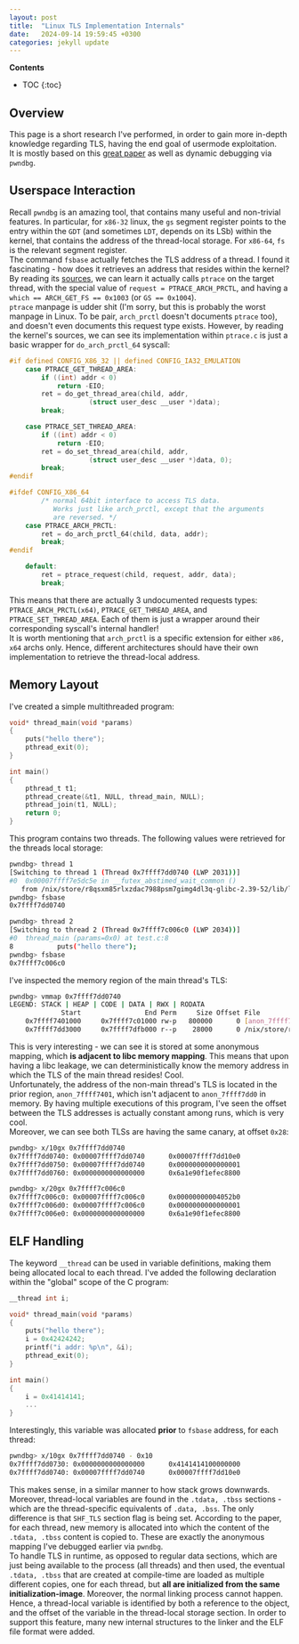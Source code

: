 ```yaml
---
layout: post
title:  "Linux TLS Implementation Internals"
date:   2024-09-14 19:59:45 +0300
categories: jekyll update
---
```


**Contents**
* TOC
{:toc}
## Overview

This page is a short research I've performed, in order to gain more in-depth knowledge regarding TLS, having the end goal of usermode exploitation. \
It is mostly based on this [great paper][tls-impl] as well as dynamic debugging via `pwndbg`. 

## Userspace Interaction

Recall `pwndbg` is an amazing tool, that contains many useful and non-trivial features. In particular, for `x86-32` linux, the `gs` segment register points to the entry within the `GDT` (and sometimes `LDT`, depends on its LSb) within the kernel, that contains the address of the thread-local storage. For `x86-64`, `fs` is the relevant segment register. \
The command `fsbase` actually fetches the TLS address of a thread. I found it fascinating - how does it retrieves an address that resides within the kernel? \
By reading its [sources][pwndbg-source], we can learn it actually calls `ptrace` on the target thread, with the special value of `request = PTRACE_ARCH_PRCTL`, and having a `which == ARCH_GET_FS == 0x1003` (or `GS == 0x1004`). \
`ptrace` manpage is udder shit (I'm sorry, but this is probably the worst manpage in Linux. To be pair, `arch_prctl` doesn't documents `ptrace` too), and doesn't even documents this request type exists. However, by reading the kernel's sources, we can see its implementation within `ptrace.c` is just a basic wrapper for `do_arch_prctl_64` syscall:

```c
#if defined CONFIG_X86_32 || defined CONFIG_IA32_EMULATION
	case PTRACE_GET_THREAD_AREA:
		if ((int) addr < 0)
			return -EIO;
		ret = do_get_thread_area(child, addr,
					(struct user_desc __user *)data);
		break;

	case PTRACE_SET_THREAD_AREA:
		if ((int) addr < 0)
			return -EIO;
		ret = do_set_thread_area(child, addr,
					(struct user_desc __user *)data, 0);
		break;
#endif

#ifdef CONFIG_X86_64
		/* normal 64bit interface to access TLS data.
		   Works just like arch_prctl, except that the arguments
		   are reversed. */
	case PTRACE_ARCH_PRCTL:
		ret = do_arch_prctl_64(child, data, addr);
		break;
#endif

	default:
		ret = ptrace_request(child, request, addr, data);
		break;
```

This means that there are actually 3 undocumented requests types: `PTRACE_ARCH_PRCTL(x64)`, `PTRACE_GET_THREAD_AREA`, and `PTRACE_SET_THREAD_AREA`. Each of them is just a wrapper around their corresponding syscall's internal handler! \
It is worth mentioning that `arch_prctl` is a specific extension for either `x86, x64` archs only. Hence, different architectures should have their own implementation to retrieve the thread-local address. 

## Memory Layout

I've created a simple multithreaded program:

```c
void* thread_main(void *params)
{
    puts("hello there");
    pthread_exit(0);
}

int main()
{
    pthread_t t1;
    pthread_create(&t1, NULL, thread_main, NULL);
    pthread_join(t1, NULL);
    return 0;
}
```

This program contains two threads. The following values were retrieved for the threads local storage:

```bash
pwndbg> thread 1
[Switching to thread 1 (Thread 0x7ffff7dd0740 (LWP 2031))]
#0  0x00007ffff7e5dc5e in __futex_abstimed_wait_common ()
   from /nix/store/r8qsxm85rlxzdac7988psm7gimg4dl3q-glibc-2.39-52/lib/libc.so.6
pwndbg> fsbase
0x7ffff7dd0740

pwndbg> thread 2
[Switching to thread 2 (Thread 0x7ffff7c006c0 (LWP 2034))]
#0  thread_main (params=0x0) at test.c:8
8           puts("hello there");
pwndbg> fsbase
0x7ffff7c006c0
```

I've inspected the memory region of the main thread's TLS:

```bash
pwndbg> vmmap 0x7ffff7dd0740                                                                                                                                                                                                                                       
LEGEND: STACK | HEAP | CODE | DATA | RWX | RODATA                                                                                                                                                                                                                  
             Start                End Perm     Size Offset File                                                                                                                                                                                                    
    0x7ffff7401000     0x7ffff7c01000 rw-p   800000      0 [anon_7ffff7401]                                                                                                                                                                                        ►   0x7ffff7dd0000     0x7ffff7dd3000 rw-p     3000      0 [anon_7ffff7dd0] +0x740                                               
    0x7ffff7dd3000     0x7ffff7dfb000 r--p    28000      0 /nix/store/r8qsxm85rlxzdac7988psm7gimg4dl3q-glibc-2.39-52/lib/libc.so.6
```

This is very interesting - we can see it is stored at some anonymous mapping, which **is adjacent to libc memory mapping**. This means that upon having a libc leakage, we can deterministically know the memory address in which the TLS of the main thread resides! Cool. \
Unfortunately, the address of the non-main thread's TLS is located in the prior region, `anon_7ffff7401`, which isn't adjacent to `anon_7ffff7dd0` in memory. By having multiple executions of this program, I've seen the offset between the TLS addresses is actually constant among runs, which is very cool. \
Moreover, we can see both TLSs are having the same canary, at offset `0x28`:

```bash
pwndbg> x/10gx 0x7ffff7dd0740                                                                                            
0x7ffff7dd0740: 0x00007ffff7dd0740      0x00007ffff7dd10e0
0x7ffff7dd0750: 0x00007ffff7dd0740      0x0000000000000001                                                               
0x7ffff7dd0760: 0x0000000000000000      0x6a1e90f1efec8800

pwndbg> x/20gx 0x7ffff7c006c0                                                                                            
0x7ffff7c006c0: 0x00007ffff7c006c0      0x00000000004052b0
0x7ffff7c006d0: 0x00007ffff7c006c0      0x0000000000000001
0x7ffff7c006e0: 0x0000000000000000      0x6a1e90f1efec8800
```

## ELF Handling

The keyword `__thread` can be used in variable definitions, making them being allocated local to each thread. I've added the following declaration within the "global" scope of the C program:

```c
__thread int i;

void* thread_main(void *params)
{
    puts("hello there");
    i = 0x42424242;
    printf("i addr: %p\n", &i);
    pthread_exit(0);
}

int main()
{
    i = 0x41414141;
    ...
}
```

Interestingly, this variable was allocated **prior** to `fsbase` address, for each thread:

```bash
pwndbg> x/10gx 0x7ffff7dd0740 - 0x10
0x7ffff7dd0730: 0x0000000000000000      0x4141414100000000
0x7ffff7dd0740: 0x00007ffff7dd0740      0x00007ffff7dd10e0
```

This makes sense, in a similar manner to how stack grows downwards. \
Moreover, thread-local variables are found in the `.tdata, .tbss` sections - which are the thread-specific equivalents of `.data, .bss`. The only difference is that `SHF_TLS` section flag is being set. According to the paper, for each thread, new memory is allocated into which the content of the `.tdata, .tbss` content is copied to. These are exactly the anonymous mapping I've debugged earlier via `pwndbg`. \
To handle TLS in runtime, as opposed to regular data sections, which are just being available to the process (all threads) and then used, the eventual `.tdata, .tbss` that are created at compile-time are loaded as multiple different copies, one for each thread, but **all are initialized from the same initialization-image**. Moreover, the normal linking process cannot happen. Hence, a thread-local variable is identified by both a reference to the object, and the offset of the variable in the thread-local storage section. In order to support this feature, many new internal structures to the linker and the ELF file format were added. 


[tls-impl]: https://www.akkadia.org/drepper/tls.pdf
[pwndbg-source]: https://github.com/pwndbg/pwndbg/blob/f492622924f79c134455653e68a08710eff0f683/pwndbg/gdblib/regs.py#L266
